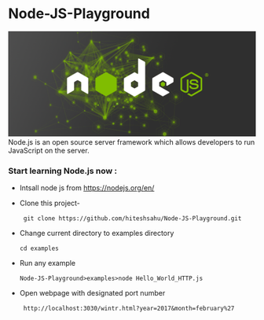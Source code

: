 # Node-JS-Playground
<img src="https://github.com/hiteshsahu/Node-JS-Playground/blob/master/Imges/node_header.png" >
Node.js is an open source server framework which allows developers to run JavaScript on the server.

### Start learning Node.js now :
- Intsall node js from https://nodejs.org/en/
- Clone this project-

       git clone https://github.com/hiteshsahu/Node-JS-Playground.git
       
- Change current directory to examples directory
  
      cd examples
   
-  Run any example 

       Node-JS-Playground>examples>node Hello_World_HTTP.js
   
- Open webpage with designated port number

       http://localhost:3030/wintr.html?year=2017&month=february%27
   

